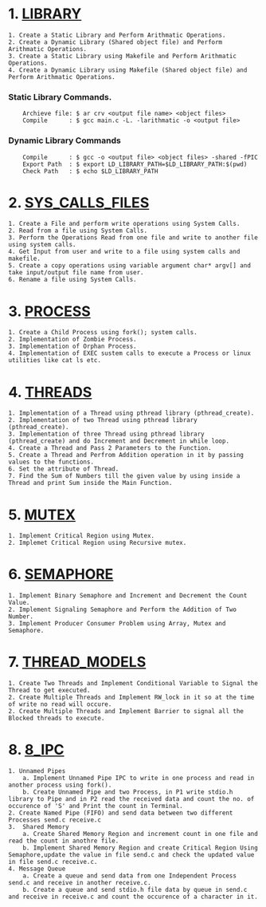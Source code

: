 
# 1. [LIBRARY](../Operating_System/1_LIBRARY/readme.md)
    1. Create a Static Library and Perform Arithmatic Operations.
    2. Create a Dynamic Library (Shared object file) and Perform Arithmatic Operations.
    3. Create a Static Library using Makefile and Perform Arithmatic Operations.
    4. Create a Dynamic Library using Makefile (Shared object file) and Perform Arithmatic Operations. 
###   Static Library Commands. 
        Archieve file: $ ar crv <output file name> <object files>
        Compile      : $ gcc main.c -L. -larithmatic -o <output file>
###   Dynamic Library Commands
        Compile      : $ gcc -o <output file> <object files> -shared -fPIC
        Export Path  : $ export LD_LIBRARY_PATH=$LD_LIBRARY_PATH:$(pwd)
        Check Path   : $ echo $LD_LIBRARY_PATH

# 2. [SYS_CALLS_FILES](../Operating_System/2_SYS_CALLS_FILES/readme.md)
    1. Create a File and perform write operations using System Calls.
    2. Read from a file using System Calls. 
    3. Perform the Operations Read from one file and write to another file using system calls.
    4. Get Input from user and write to a file using system calls and makefile.
    5. Create a copy operations using variable argument char* argv[] and take input/output file name from user.
    6. Rename a file using System Calls.
# 3. [PROCESS](../Operating_System/3_PROCESS/readme.md)
    1. Create a Child Process using fork(); system calls.
    2. Implementation of Zombie Process.
    3. Implementation of Orphan Process.
    4. Implementation of EXEC sustem calls to execute a Process or linux utilities like cat ls etc.
# 4. [THREADS](../Operating_System/4_THREADS/readme.md)
    1. Implementation of a Thread using pthread library (pthread_create).
    2. Implementation of two Thread using pthread library (pthread_create).
    3. Implementation of three Thread using pthread library (pthread_create) and do Increment and Decrement in while loop.
    4. Create a Thread and Pass 2 Parameters to the Function.
    5. Create a Thread and Perfrom Addition operation in it by passing values to the functions.
    6. Set the attribute of Thread.
    7. Find the Sum of Numbers till the given value by using inside a Thread and print Sum inside the Main Function.
# 5. [MUTEX](../Operating_System/5_MUTEX/readme.md)
    1. Implement Critical Region using Mutex.
    2. Implemet Critical Region using Recursive mutex.
# 6. [SEMAPHORE](../Operating_System/6_SEMAPHORE/readme.md)
    1. Implement Binary Semaphore and Increment and Decrement the Count Value.
    2. Implement Signaling Semaphore and Perform the Addition of Two Number.
    3. Implement Producer Consumer Problem using Array, Mutex and Semaphore. 
# 7. [THREAD_MODELS](../Operating_System/7_THREAD_MODELS/readme.md)
    1. Create Two Threads and Implement Conditional Variable to Signal the Thread to get executed.
    2. Create Multiple Threads and Implement RW_lock in it so at the time of write no read will occure.
    2. Create Multiple Threads and Implement Barrier to signal all the Blocked threads to execute.
# 8. [8_IPC](../Operating_System/8_IPC/readme.md)
    1. Unnamed Pipes 
        a. Implement Unnamed Pipe IPC to write in one process and read in another process using fork().
        b. Create Unnamed Pipe and two Process, in P1 write stdio.h library to Pipe and in P2 read the received data and count the no. of occurence of 'S' and Print the count in Terminal.
    2. Create Named Pipe (FIFO) and send data between two different Processes send.c receive.c
    3.  Shared Memory
        a. Create Shared Memory Region and increment count in one file and read the count in anothre file.
        b. Implement Shared Memory Region and create Critical Region Using Semaphore,update the value in file send.c and check the updated value in file send.c receive.c.
    4. Message Queue
        a. Create a queue and send data from one Independent Process send.c and receive in another receive.c.
        b. Create a queue and send stdio.h file data by queue in send.c and receive in receive.c and count the occurence of a character in it.
        
    
